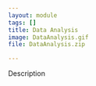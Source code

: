 ```yaml
---
layout: module
tags: []
title: Data Analysis
image: DataAnalysis.gif
file: DataAnalysis.zip

---
```


Description